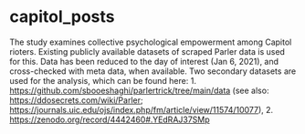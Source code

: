 # capitol_posts

The study examines collective psychological empowerment among Capitol rioters. Existing publicly available datasets of scraped Parler data is used for this. Data has been reduced to the day of interest (Jan 6, 2021), and cross-checked with meta data, when available. Two secondary datasets are used for the analysis, which can be found here: 1. https://github.com/sbooeshaghi/parlertrick/tree/main/data (see also: https://ddosecrets.com/wiki/Parler; https://journals.uic.edu/ojs/index.php/fm/article/view/11574/10077), 2. https://zenodo.org/record/4442460#.YEdRAJ37SMp
